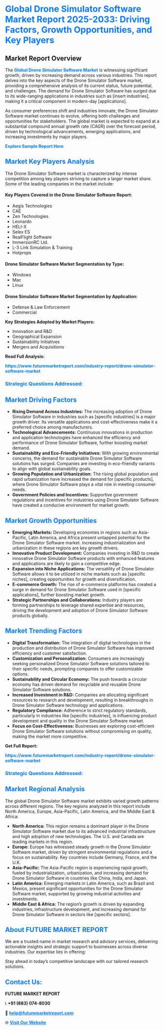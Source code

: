 <h1 style="color: #007BFF;">Global Drone Simulator Software Market Report 2025-2033: Driving Factors, Growth Opportunities, and Key Players</h1>

<section id="overview">
<h2>Market Report Overview</h2>
<p>The <a href="https://www.futuremarketreport.com/industry-report/drone-simulator-software-market" style="color: #007BFF; text-decoration: none;"><strong>Global Drone Simulator Software Market</strong></a> is witnessing significant growth, driven by increasing demand across various industries. This report delves into the key aspects of the Drone Simulator Software market, providing a comprehensive analysis of its current status, future potential, and challenges. The demand for Drone Simulator Software has surged due to its wide-ranging applications in industries such as [insert industries], making it a critical component in modern-day [applications].</p>
<p>As consumer preferences shift and industries innovate, the Drone Simulator Software market continues to evolve, offering both challenges and opportunities for stakeholders. The global market is expected to expand at a substantial compound annual growth rate (CAGR) over the forecast period, driven by technological advancements, emerging applications, and increasing investments by major players.</p>
</section>

<section id="overview">
<p><a href="https://www.futuremarketreport.com/request-sample/reportId=103810" style="color: #007BFF; text-decoration: none;"><strong>Explore Sample Report Here</strong></a></p>
</section>

<section id="key-players">
<h2 style="color: #007BFF;">Market Key Players Analysis</h2>
<p>The Drone Simulator Software market is characterized by intense competition among key players striving to capture a larger market share. Some of the leading companies in the market include:</p>
<h4>Key Players Covered in the Drone Simulator Software Report:</h4>
<ul><li>Aegis Technologies</li><li>CAE</li><li>Zen Technologies</li><li>Leonardo</li><li>HELI-X</li><li>Selex ES</li><li>RealFlight Software</li><li>ImmersionRC Ltd.</li><li>L-3 Link Simulation &amp; Training</li><li>Hotprops</li></ul>
<h4>Drone Simulator Software Market Segmentation by Type:</h4>
<ul><li>Windows</li><li>Mac</li><li>Linux</li></ul>

<h4>Drone Simulator Software Market Segmentation by Application:</h4>
<ul><li>Defense &amp; Law Enforcement</li><li>Commercial</li></ul>
<p><strong>Key Strategies Adopted by Market Players:</strong></p>
<ul>
<li>Innovation and R&D</li>
<li>Geographical Expansion</li>
<li>Sustainability Initiatives</li>
<li>Mergers and Acquisitions</li>
</ul>
</section>

<section>
<p><strong>Read Full Analysis: </strong></p><a href="https://www.futuremarketreport.com/industry-report/drone-simulator-software-market" style="color: #007BFF; text-decoration: none;"><strong>https://www.futuremarketreport.com/industry-report/drone-simulator-software-market</strong></a>
<h3 style="color: #007BFF;">Strategic Questions Addressed:</h3>
</section>

<section id="driving-factors">
<h2 style="color: #007BFF;">Market Driving Factors</h2>
<ul>
<li><strong>Rising Demand Across Industries:</strong> The increasing adoption of Drone Simulator Software in industries such as [specific industries] is a major growth driver. Its versatile applications and cost-effectiveness make it a preferred choice among manufacturers.</li>
<li><strong>Technological Advancements:</strong> Continuous innovations in production and application technologies have enhanced the efficiency and performance of Drone Simulator Software, further boosting market demand.</li>
<li><strong>Sustainability and Eco-Friendly Initiatives:</strong> With growing environmental concerns, the demand for sustainable Drone Simulator Software solutions has surged. Companies are investing in eco-friendly variants to align with global sustainability goals.</li>
<li><strong>Growing Population and Urbanization:</strong> The rising global population and rapid urbanization have increased the demand for [specific products], where Drone Simulator Software plays a vital role in meeting consumer needs.</li>
<li><strong>Government Policies and Incentives:</strong> Supportive government regulations and incentives for industries using Drone Simulator Software have created a conducive environment for market growth.</li>
</ul>
</section>

<section id="growth-opportunities">
<h2 style="color: #007BFF;">Market Growth Opportunities</h2>
<ul>
<li><strong>Emerging Markets:</strong> Developing economies in regions such as Asia-Pacific, Latin America, and Africa present untapped potential for the Drone Simulator Software market. Increasing industrialization and urbanization in these regions are key growth drivers.</li>
<li><strong>Innovative Product Development:</strong> Companies investing in R&D to create innovative Drone Simulator Software products with enhanced features and applications are likely to gain a competitive edge.</li>
<li><strong>Expansion into Niche Applications:</strong> The versatility of Drone Simulator Software allows it to be utilized in niche markets such as [specific niches], creating opportunities for growth and diversification.</li>
<li><strong>E-commerce Growth:</strong> The rise of e-commerce platforms has created a surge in demand for Drone Simulator Software used in [specific applications], further boosting market growth.</li>
<li><strong>Strategic Partnerships and Collaborations:</strong> Industry players are forming partnerships to leverage shared expertise and resources, driving the development and adoption of Drone Simulator Software products globally.</li>
</ul>
</section>

<section id="trending-factors">
<h2 style="color: #007BFF;">Market Trending Factors</h2>
<ul>
<li><strong>Digital Transformation:</strong> The integration of digital technologies in the production and distribution of Drone Simulator Software has improved efficiency and customer satisfaction.</li>
<li><strong>Customization and Personalization:</strong> Consumers are increasingly seeking personalized Drone Simulator Software solutions tailored to their specific needs, prompting companies to offer customizable options.</li>
<li><strong>Sustainability and Circular Economy:</strong> The push towards a circular economy has driven demand for recyclable and reusable Drone Simulator Software solutions.</li>
<li><strong>Increased Investment in R&D:</strong> Companies are allocating significant resources to research and development, resulting in breakthroughs in Drone Simulator Software technology and applications.</li>
<li><strong>Regulatory Compliance:</strong> Adherence to strict regulatory standards, particularly in industries like [specific industries], is influencing product development and quality in the Drone Simulator Software market.</li>
<li><strong>Focus on Cost-Effectiveness:</strong> Businesses are exploring cost-efficient Drone Simulator Software solutions without compromising on quality, making the market more competitive.</li>
</ul>
</section>

<section>
<p><strong>Get Full Report: </strong></p><a href="https://www.futuremarketreport.com/industry-report/drone-simulator-software-market" style="color: #007BFF; text-decoration: none;"><strong>https://www.futuremarketreport.com/industry-report/drone-simulator-software-market</strong></a>
<h3 style="color: #007BFF;">Strategic Questions Addressed:</h3>
</section>


<section id="regional-analysis">
<h2 style="color: #007BFF;">Market Regional Analysis</h2>
<p>The global Drone Simulator Software market exhibits varied growth patterns across different regions. The key regions analyzed in this report include North America, Europe, Asia-Pacific, Latin America, and the Middle East & Africa:</p>
<ul>
<li><strong>North America:</strong> This region remains a dominant player in the Drone Simulator Software market due to its advanced industrial infrastructure and high adoption of new technologies. The U.S. and Canada are leading markets in this region.</li>
<li><strong>Europe:</strong> Europe has witnessed steady growth in the Drone Simulator Software market, driven by stringent environmental regulations and a focus on sustainability. Key countries include Germany, France, and the U.K.</li>
<li><strong>Asia-Pacific:</strong> The Asia-Pacific region is experiencing rapid growth, fueled by industrialization, urbanization, and increasing demand for Drone Simulator Software in countries like China, India, and Japan.</li>
<li><strong>Latin America:</strong> Emerging markets in Latin America, such as Brazil and Mexico, present significant opportunities for the Drone Simulator Software market, supported by growing industrial activities and investments.</li>
<li><strong>Middle East & Africa:</strong> The region’s growth is driven by expanding industries, infrastructure development, and increasing demand for Drone Simulator Software in sectors like [specific sectors].</li>
</ul>
</section>

<footer>
<h2 style="color: #007BFF;">About FUTURE MARKET REPORT</h2>
<p>We are a trusted name in market research and advisory services, delivering actionable insights and strategic support to businesses across diverse industries. Our expertise lies in offering:</p>

<p>Stay ahead in today’s competitive landscape with our tailored research solutions.</p>

<h2 style="color: #007BFF;">Contact Us:</h2>
<p><strong>FUTURE MARKET REPORT</strong></p>
<p>📞 <strong>+91 (883) 074-8030</strong></p>
<p>📧 <strong><a href="mailto:help@futuremarketreport.com" style="color: #007BFF;">help@futuremarketreport.com</a></strong></p>
<p>🌐 <strong><a href="https://www.futuremarketreport.com/" style="color: #007BFF;">Visit Our Website</a></strong></p>
</footer>